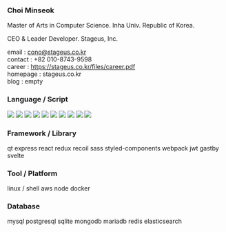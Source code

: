 ### Choi Minseok

Master of Arts in Computer Science. Inha Univ. Republic of Korea.

CEO & Leader Developer. Stageus, Inc.

email : cono@stageus.co.kr  
contact : +82 010-8743-9598  
career : https://stageus.co.kr/files/career.pdf  
homepage : stageus.co.kr  
blog : empty  

### Language / Script
<img src="https://img.shields.io/badge/HTML-E34F26?style=flat&logo=HTML5&logoColor=white"/>  <img src="https://img.shields.io/badge/CSS-1572B6?style=flat&logo=CSS3&logoColor=white"/>  <img src="https://img.shields.io/badge/Javascript-F7DF1E?style=flat&logo=Javascript&logoColor=white"/>
  <img src="https://img.shields.io/badge/Typescript-3178C6?style=flat&logo=Typescript&logoColor=white"/>  <img src="https://img.shields.io/badge/Python-3776AB?style=flat&logo=Python&logoColor=white"/>  <img src="https://img.shields.io/badge/Java-007396?style=flat&logo=Java&logoColor=white"/>  <img src="https://img.shields.io/badge/Kotlin-7F52FF?style=flat&logo=Kotlin&logoColor=white"/>  <img src="https://img.shields.io/badge/C-A8B9CC?style=flat&logo=C&logoColor=white"/>     <img src="https://img.shields.io/badge/C++-00599C?style=flat&logo=C++&logoColor=white"/>  <img src="https://img.shields.io/badge/C Sharp-239120?style=flat&logo=C Sharp&logoColor=white"/>

### Framework / Library
qt
express
react
redux
recoil
sass
styled-components
webpack
jwt
gastby
svelte

### Tool / Platform
linux / shell
aws
node
docker

### Database
mysql
postgresql
sqlite
mongodb
mariadb
redis
elasticsearch
